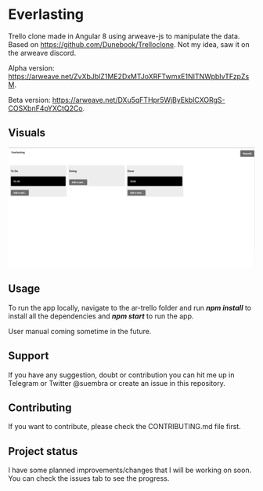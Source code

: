# Everlasting

Trello clone made in Angular 8 using arweave-js to manipulate the data. Based on https://github.com/Dunebook/Trelloclone. Not my idea, saw it on the arweave discord.

Alpha version: https://arweave.net/ZvXbJblZ1ME2DxMTJoXRFTwmxE1NITNWpbIvTFzpZsM.

Beta version: https://arweave.net/DXu5qFTHpr5WjByEkblCXORgS-COSXbnF4pYXCtQ2Co.

## Visuals

![screenshot](screenshot1.PNG)

## Usage

To run the app locally, navigate to the ar-trello folder and run _**npm install**_ to install all the dependencies and **_npm start_** to run the app.

User manual coming sometime in the future.

## Support

If you have any suggestion, doubt or contribution you can hit me up in Telegram or Twitter @suembra or create an issue in this repository.

## Contributing

If you want to contribute, please check the CONTRIBUTING.md file first.

## Project status

I have some planned improvements/changes that I will be working on soon. You can check the issues tab to see the progress.
